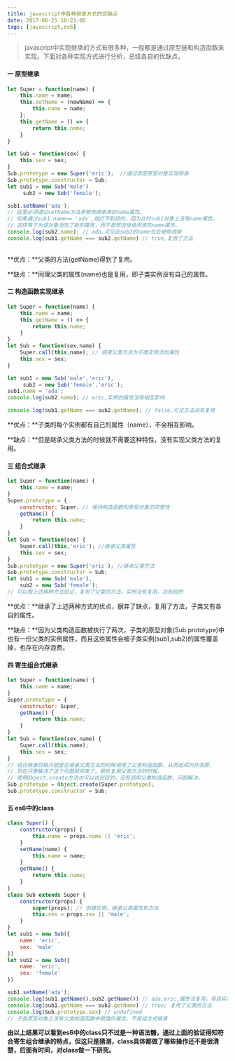 ```yaml
---
title: javascript中各种继承方式的优缺点
date: 2017-06-25 10:23:00
tags: [javascript,es6]
---
```


>javascript中实现继承的方式有很多种，一般都是通过原型链和构造函数来实现。下面对各种实现方式进行分析，总结各自的优缺点。

#### 一 原型继承

```js
let Super = function(name) {
	this.name = name;
	this.setName = (newName) => {
		this.name = name;
	};
	this.getName = () => {
		return this.name;
	}
}

let Sub = function(sex) {
	this.sex = sex;
}
Sub.prototype = new Super('eric');  //通过改变原型对象实现继承
Sub.prototype.constructor = Sub;
let sub1 = new Sub('male')
	 sub2 = new Sub('female');

sub1.setName('ada');
// 这里必须通过setName方法来修改继承来的name属性。
// 如果通过sub1.name== 'ada',就打不到目的，因为此时sub1对象上没有name属性，
// 这样等于为该对象添加了新的属性，而不是修改继承而来的name属性。
console.log(sub2.name); // ada,可见此sub2的name也会被修改掉
console.log(sub1.getName === sub2.getName) // true,复用了方法
	 
```
**优点：**父类的方法(getName)得到了复用。

**缺点：**同理父类的属性(name)也是复用，即子类实例没有自己的属性。

#### 二 构造函数实现继承
<!-- more -->
```js
let Super = function(name) {
	this.name = name;
	this.getName = () => {
		return this.name;
	}
}
let Sub = function(sex,name) {
	Super.call(this,name); // 调用父类方法为子类实例添加属性
	this.sex = sex;
}

let sub1 = new Sub('male','eric'),
	 sub2 = new Sub('female','eric');
sub1.name = 'ada';
console.log(sub2.name); // eric,实例的属性没有相互影响

console.log(sub1.getName === sub2.getName); // false,可见方法没有复用

```
**优点：**子类的每个实例都有自己的属性（name），不会相互影响。

**缺点：**但是继承父类方法的时候就不需要这种特性，没有实现父类方法的复用。

#### 三 组合式继承

```js
let Super = function(name) {
	this.name = name;
}
Super.prototype = {
	constructor: Super, // 保持构造函数和原型对象的完整性
	getName() {
		return this.name;
	}
}
let Sub = function(sex) {
	Super.call(this,'eric'); //继承父类属性
	this.sex = sex;
}
Sub.prototype = new Super('eric'); //继承父类方法
Sub.prototype.constructor = Sub;
let sub1 = new Sub('male'),
    sub2 = new Sub('female');
// 可以按上述两种方法验证，复用了父类的方法，实例没有复用，达到目的
```
**优点：**继承了上述两种方式的优点，摒弃了缺点，复用了方法，子类又有各自的属性。

**缺点：**因为父类构造函数被执行了两次，子类的原型对象(Sub.prototype)中也有一份父类的实例属性，而且这些属性会被子类实例(sub1,sub2)的属性覆盖掉，也存在内存浪费。

#### 四 寄生组合式继承

```js
let Super = function(name) {
	this.name = name;
}
Super.prototype = {
	constructor: Super,
	getName() {
		return this.name;
	}
}
let Sub = function(sex,name) {
	Super.call(this,name);
	this.sex = sex;
}
// 组合继承的缺点就是在继承父类方法的时候调用了父类构造函数，从而造成内存浪费，
// 现在只要解决了这个问题就完美了。那在复用父类方法的时候，
// 使用Object.create方法也可以达到目的，没有调用父类构造函数，问题解决。
Sub.prototype = Object.create(Super.prototype);
Sub.prototype.constructor = Sub;
```

#### 五 es6中的class

```js
class Super() {
	constructor(props) {
		this.name = props.name || 'eric';
	}
	setName(name) {
		this.name = name;
	}
	getName() {
		return this.name;
	}
}
class Sub extends Super {
	constructor(props) {
		super(props); // 创建实例，继承父类属性和方法
		this.sex = props.sex || 'male';
	}
}
let sub1 = new Sub({
	name: 'eric',
	sex: 'male'
})
let sub2 = new Sub({
	name: 'eric',
	sex: 'female'
})

sub1.setName('ada');
console.log(sub1.getName(),sub2.getName()) // ada,eric,属性没复用，各自实例都有自己的属性。
console.log(sub1.getName === sub2.getName) // true; 复用了父类的方法
console.log(Sub.prototype.sex) // undefined
// 子类原型对象上没有父类构造函数中赋值的属性，不是组合式继承
```
**由以上结果可以看到es6中的class只不过是一种语法糖，通过上面的验证得知符合寄生组合继承的特点，但这只是猜测，class具体都做了哪些操作还不是很清楚，后面有时间，对class做一下研究。**